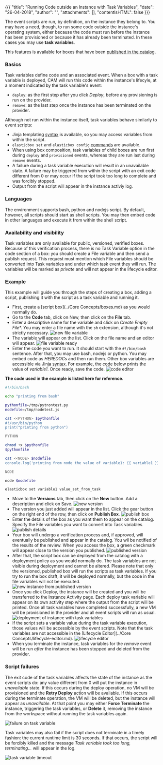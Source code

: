 {{{ "title": "Running Code outside an Instance with Task Variables",
"date": "26-04-2018",
"author": "",
"attachments": [],
"contentIsHTML": false
}}}

The event scripts are run, by definition, on the instance they belong to. You may have a need, though, to run some code outside the instance's operating system, either because the code must run before the instance has been provisioned or because it has already been terminated. In these cases you may use **task variables**.

This features is available for boxes that have been [published in the catalog](../Tutorials/publish-script-box.md). 

### Basics

Task variables define code and an associated event. When a box with a task variable is deployed, CAM will run this code within the instance's lifecyle, at a moment indicated by the task variable's event:

* `deploy`: as the first step after you click *Deploy*, before any provisioning is run on the provider.
* `remove`: as the last step once the instance has been terminated on the provider. 

Although not run within the instance itself, task variables behave similarly to event scripts:

* Jinja templating [syntax](syntax-for-variables.md) is available, so you may access variables from within the script.
* `elasticbox set` and `elasticbox config` [commands](cloud-application-manager-commands.md) are available.
* When using box composition, task variables of child boxes are run first during `deploy` and `provisioned` events, whereas they are run last during `remove` events.
* A failure during a task variable execution will result in an unavailable state. A failure may be triggered from within the script with an exit code different from 0 or may occur if the script took too long to complete and was forcibly stopped.
* Output from the script will appear in the instance activiy log.

### Languages

The environment supports bash, python and nodejs script. By default, however, all scripts should start as shell scripts. You may then embed code in other languages and execute it from within the shell script.

### Availability and visibility

Task variables are only available for public, versioned, verified boxes. Because of this verification process, there is no Task Variable option in the code section of a box: you should create a File variable and then send a publish request. This request must mention which File variables should be converted into Task variables and under which task event they will run. The variables will be marked as *private* and will not appear in the lifecycle editor. 

### Example

This example will guide you through the steps of creating a box, adding a script, publishing it with the script as a task variable and running it.

* First, create a [script box](../Core Concepts/boxes.md) as you would normally do.
* Go to the **Code** tab, click on New, then click on the **File** tab.
* Enter a descriptive name for the variable and click on *Create Empty File**. You may enter a file name with the `sh` extension, although it's not strictly necessary.
![new file variable](../../images/cloud-application-manager/task-variables-01.png)
* The variable will appear on the list. Click on the file name and an editor will appear.
![file variable ready](../../images/cloud-application-manager/task-variables-02.png)
* Enter the code you want to run. It should start with the `#!/bin/bash` sentence. After that, you may use bash, nodejs or python. You may embed code as *HEREDOCs* and then run them. Other box variables are accessible via Jinja [syntax](syntax-for-variables.md). For example, the code below prints the value of *variable1*. Once ready, save the code.
![code editor](../../images/cloud-application-manager/task-variables-03.png)

**The code used in the example is listed here for reference.**
```sh
#!/bin/bash

echo "printing from bash"

pythonfile=/tmp/pytnontest.py
nodefile=/tmp/nodetest.js

cat <<PYTHON> $pythonfile
#!/usr/bin/python
print("printing from python")

PYTHON

chmod +x $pythonfile
$pythonfile

cat <<NODE> $nodefile
console.log('printing from node the value of variable1: {{ variable1 }}')

NODE

node $nodefile

elasticbox set variable1 value_set_from_task

```

* Move to the **Versions** tab, then click on the **New** button. Add a description and click on Save.
![new version](../../images/cloud-application-manager/task-variables-04.png)
* The version you just added will appear in the list. Click the gear button on the right end of the row, then click on **Publish Box**.
![publish box](../../images/cloud-application-manager/task-variables-05.png)
* Enter the details of the box as you want them to appear on the catalog. Specify the File variables you want to convert into Task variables.
![publish details](../../images/cloud-application-manager/task-variables-06.png)
* Your box will undergo a verification process and, if approved, will eventually be published and appear in the catalog. You wil be notified of the results of the review. When you access the box, a green checkmark will appear close to the version you published.
![published version](../../images/cloud-application-manager/task-variables-07.png)
* After that, the script box can be deployed from the catalog with a deployment policy as you would normally do. The task variables are not visible during deployment and cannot be altered. Please note that only the versioned, published box will run the scripts as task variables. If you try to run the box draft, it will be deployed normally, but the code in the file variables will not be executed.
![new instance from published version](../../images/cloud-application-manager/task-variables-08.png)
* Once you click Deploy, the instance will be created and you will be transferred to the Instance Activity page. Each deploy task variable will appear on its own activity step where the output from the script will be printed. Once all task variables have completed successfully, a new VM will be provisioned in the provider and all event scripts will run as usual.
![deployment of instance with task variables](../../images/cloud-application-manager/task-variables-09.png)
* If the script sets a variable value during the task variable execution, those values will be accessible by the event scripts. Note that the task variables are not accessible in the [Lifecycle Editor](../Core Concepts/lifecycle-editor.md).
![lifecycle editor](../../images/cloud-application-manager/task-variables-10.png)
* When you terminate the instance, task variables for the *remove* event will be run *after* the instance has been stopped and deleted from the provider.

### Script failures

The exit code of the task variables affects the state of the instance as the event scripts do: any value different from 0 will put the instance in *unavailable* state. If this occurs during the deploy operation, no VM will be provisioned and the **Retry Deploy** action will be available. If this occurs during the terminate operation, the VM will be deleted, but the instance will appear as *unavailable*. At that point you may either **Force Terminate** the instance, triggering the task variables, or **Delete** it, removing the instance from the workspace without running the task variables again.

![failure on task variable](../../images/cloud-application-manager/task-variables-11.png)

Task variables may also fail if the script does not terminate in a timely fashion: the current runtime limit is 30 seconds. If that occurs, the script will be forcibly killed and the message *Task variable took too long, terminating...* will appear in the log.

![task variable timeout](../../images/cloud-application-manager/task-variables-12.png)
